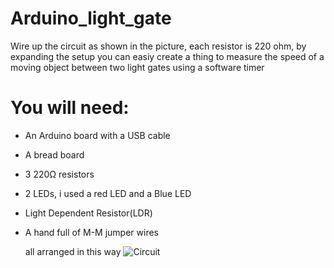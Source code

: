 # Arduino_light_gate

Wire up the circuit as shown in the picture, each resistor is 220 ohm, by expanding the setup you can easiy create a thing to measure the speed of a moving object between two light gates using a software timer

# You will need:
- An Arduino board with a USB cable
- A bread board
- 3 220Ω resistors
- 2 LEDs, i used a red LED and a Blue LED
- Light Dependent Resistor(LDR)
- A hand full of M-M jumper wires

  all arranged in this way
![Circuit](https://github.com/FJay81/Arduino_light_gate/assets/82079632/01c31cb7-27e6-490f-8a78-ead6faac25d3)
